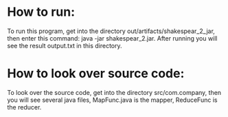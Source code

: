 # How to run:
  To run this program, get into the directory out/artifacts/shakespear_2_jar,
then enter this command: java -jar shakespear_2.jar. After running you will
see the result output.txt in this directory.
# How to look over source code:
  To look over the source code, get into the directory src/com.company,
 then you will see several java files, MapFunc.java is the mapper, ReduceFunc is the 
 reducer.
